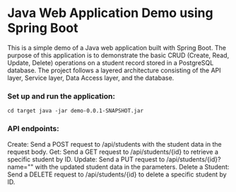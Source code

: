 # Java Web Application Demo using Spring Boot
This is a simple demo of a Java web application built with Spring Boot. The purpose of this application is to demonstrate the basic CRUD (Create, Read, Update, Delete) operations on a student record stored in a PostgreSQL database. The project follows a layered architecture consisting of the API layer, Service layer, Data Access layer, and the database.

### Set up and run the application:
``
cd target
java -jar demo-0.0.1-SNAPSHOT.jar
``

### API endpoints:
Create: Send a POST request to /api/students with the student data in the request body.
Get: Send a GET request to /api/students/{id} to retrieve a specific student by ID.
Update: Send a PUT request to /api/students/{id}?name="" with the updated student data in the parameters.
Delete a Student: Send a DELETE request to /api/students/{id} to delete a specific student by ID.

